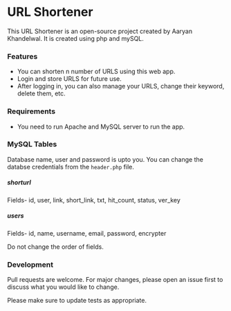 # URL Shortener

This URL Shortener is an open-source project created by Aaryan Khandelwal. It is created using php and mySQL.

### Features

  - You can shorten n number of URLS using this web app.
  - Login and store URLS for future use.
  - After logging in,  you can also manage your URLS, change their keyword, delete them, etc.

### Requirements

  - You need to run Apache and MySQL server to run the app.

### MySQL Tables

Database name, user and password is upto you. You can change the databse credentials from the `header.php` file.

##### shorturl

Fields- id, user, link, short_link, txt, hit_count, status, ver_key

##### users
Fields- id, name, username, email, password, encrypter

Do not change the order of fields.

### Development

Pull requests are welcome. For major changes, please open an issue first to discuss what you would like to change.

Please make sure to update tests as appropriate.
